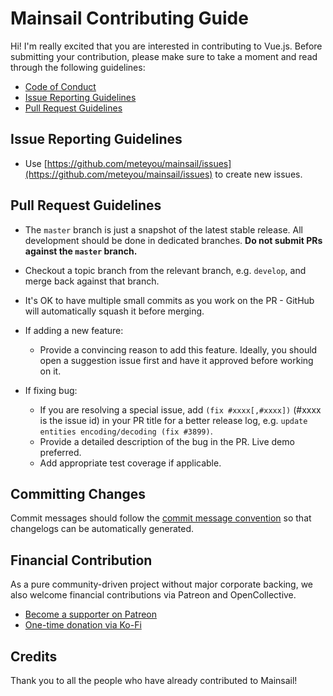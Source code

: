 # Mainsail Contributing Guide

Hi! I'm really excited that you are interested in contributing to Vue.js. Before submitting your contribution, please make sure to take a moment and read through the following guidelines:

- [Code of Conduct](https://github.com/meteyou/mainsail/.github/CODE_OF_CONDUCT.md)
- [Issue Reporting Guidelines](#issue-reporting-guidelines)
- [Pull Request Guidelines](#pull-request-guidelines)

## Issue Reporting Guidelines

- Use [https://github.com/meteyou/mainsail/issues](https://github.com/meteyou/mainsail/issues) to create new issues.

## Pull Request Guidelines

- The `master` branch is just a snapshot of the latest stable release. All development should be done in dedicated branches. **Do not submit PRs against the `master` branch.**

- Checkout a topic branch from the relevant branch, e.g. `develop`, and merge back against that branch.

- It's OK to have multiple small commits as you work on the PR - GitHub will automatically squash it before merging.

- If adding a new feature:
    - Provide a convincing reason to add this feature. Ideally, you should open a suggestion issue first and have it approved before working on it.

- If fixing bug:
    - If you are resolving a special issue, add `(fix #xxxx[,#xxxx])` (#xxxx is the issue id) in your PR title for a better release log, e.g. `update entities encoding/decoding (fix #3899)`.
    - Provide a detailed description of the bug in the PR. Live demo preferred.
    - Add appropriate test coverage if applicable.

## Committing Changes

Commit messages should follow the [commit message convention](https://www.conventionalcommits.org/en/v1.0.0/) so that changelogs can be automatically generated.

## Financial Contribution

As a pure community-driven project without major corporate backing, we also welcome financial contributions via Patreon and OpenCollective.

- [Become a supporter on Patreon](https://patreon.com/meteyou)
- [One-time donation via Ko-Fi](https://ko-fi.com/mainsail)

## Credits

Thank you to all the people who have already contributed to Mainsail!